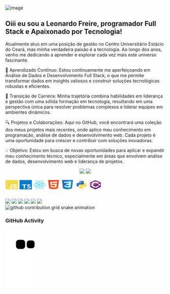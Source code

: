 ![image](https://github.com/drleovasconcelos/drleovasconcelos/assets/111660177/be4fb370-ea64-43ab-82ba-da3e55926ffe)

## Oiii eu sou a Leonardo Freire, programador Full Stack e Apaixonado por Tecnologia!

Atualmente atuo em uma posição de gestão no Centro Universitário Estácio do Ceará, mas minha verdadeira paixão é a tecnologia. Ao longo dos anos, venho me dedicando a aprender e explorar cada vez mais este universo fascinante.

🌱 Aprendizado Contínuo: Estou continuamente me aperfeiçoando em Análise de Dados e Desenvolvimento Full Stack, o que me permite transformar dados em insights valiosos e construir soluções tecnológicas robustas e eficientes.

🚀 Transição de Carreira: Minha trajetória combina habilidades em liderança e gestão com uma sólida formação em tecnologia, resultando em uma perspectiva única para resolver problemas complexos e liderar equipes em ambientes dinâmicos.

🔍 Projetos e Colaborações: Aqui no GitHub, você encontrará uma coleção dos meus projetos mais recentes, onde aplico meu conhecimento em programação, análise de dados e desenvolvimento web. Cada projeto é uma oportunidade para crescer e contribuir com soluções inovadoras.

💡 Objetivo: Estou em busca de novas oportunidades para aplicar e expandir meu conhecimento técnico, especialmente em áreas que envolvem análise de dados, desenvolvimento web e liderança de projetos.

<!--icondev.dev-->

<div style="text-align: center">
  <img height="150cm" src="https://github-readme-stats.vercel.app/api?username=drleovasconcelos&theme=vue-dark&show_icons=true&hide_border=false&count_private=true"/>
  <img height="150cm" src="https://github-readme-stats.vercel.app/api/top-langs/?username=drleovasconcelos&theme=vue-dark&show_icons=true&hide_border=false&layout=compact"/>
</div>

<div style="display: inline_block"><br>
  <img align="center" alt="Rafa-Js" height="30" width="40" src="https://raw.githubusercontent.com/devicons/devicon/master/icons/javascript/javascript-plain.svg">
  <img align="center" alt="Rafa-Ts" height="30" width="40" src="https://raw.githubusercontent.com/devicons/devicon/master/icons/typescript/typescript-plain.svg">
  <img align="center" alt="Rafa-React" height="30" width="40" src="https://raw.githubusercontent.com/devicons/devicon/master/icons/react/react-original.svg">
  <img align="center" alt="Rafa-HTML" height="30" width="40" src="https://raw.githubusercontent.com/devicons/devicon/master/icons/html5/html5-original.svg">
  <img align="center" alt="Rafa-CSS" height="30" width="40" src="https://raw.githubusercontent.com/devicons/devicon/master/icons/css3/css3-original.svg">
  <img align="center" alt="Rafa-Python" height="30" width="40" src="https://raw.githubusercontent.com/devicons/devicon/master/icons/python/python-original.svg">
  <img align="center" alt="Rafa-Csharp" height="30" width="40" src="https://raw.githubusercontent.com/devicons/devicon/master/icons/csharp/csharp-original.svg">
</div>
  
  ##

 <!--dev.to-->
<div> 
  <a href="#" target="_blank"><img src="https://img.shields.io/badge/YouTube-FF0000?style=for-the-badge&logo=youtube&logoColor=white" target="_blank"></a>
  <a href="https://www.instagram.com/dr.leovasconcelos" target="_blank"><img src="https://img.shields.io/badge/-Instagram-%23E4405F?style=for-the-badge&logo=instagram&logoColor=white" target="_blank"></a>
 	<a href="#" target="_blank"><img src="https://img.shields.io/badge/Twitch-9146FF?style=for-the-badge&logo=twitch&logoColor=white" target="_blank"></a>
 <a href="https://discord.com/channels/@leonardofreire_" target="_blank"><img src="https://img.shields.io/badge/Discord-7289DA?style=for-the-badge&logo=discord&logoColor=white" target="_blank"></a> 
  <a href = "lfreire1985@gmail.com"><img src="https://img.shields.io/badge/-Gmail-%23333?style=for-the-badge&logo=gmail&logoColor=white" target="_blank"></a>
  <a href="https://www.linkedin.com/in/leonardofv" target="_blank"><img src="https://img.shields.io/badge/-LinkedIn-%230077B5?style=for-the-badge&logo=linkedin&logoColor=white" target="_blank"></a> 
  
</div>

<picture>
  <source media="(prefers-color-scheme: dark)" srcset="https://raw.githubusercontent.com/YourUser/drleovasconcelos/output/github-contribution-grid-snake-dark.svg">
  <source media="(prefers-color-scheme: light)" srcset="https://raw.githubusercontent.com/YourUser/drleovasconcelos/output/github-contribution-grid-snake.svg">
  <img alt="github contribution grid snake animation" src="https://raw.githubusercontent.com/YourUser/drleovasconcelos/output/github-contribution-grid-snake.svg">
</picture>

### GitHub Activity

![Snake animation](https://github.com/drleovasconcelos/drleovasconcelos/blob/output/github-contribution-grid-snake.svg)

<!--
**drleovasconcelos/drleovasconcelos** is a ✨ _special_ ✨ repository because its `README.md` (this file) appears on your GitHub profile.

Here are some ideas to get you started:

- 🔭 Atualmente estou trabalhando em cargo de Gestão no Centro Universitário Estácio do Ceará, no entanto sigo encantado com os conhecimentos que venho adquirindo na área da tecnologia.
- 🌱 Desta forma, atualmente estou estudando e me aprofundando em Análise de Dados e fazendo o curso de Full Stack. 
-->
